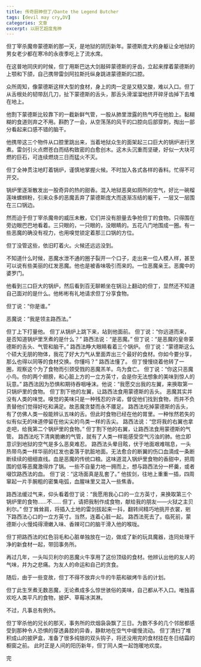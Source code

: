 ```yaml
---
title: 传奇厨神但丁/Dante the Legend Butcher
tags: [devil may cry,DV]
categories: 文章
excerpt: 以厨艺超度鬼神
---
```


但丁宰杀魔帝蒙德斯的那一天，是地狱的阴历新年。蒙德斯庞大的身躯让全地狱的男女老少都在寒冷的永夜季吃上了流水席。

在这普地同庆的时候，但丁用斯巴达大剑敲碎蒙德斯的牙齿，立起来撑着蒙德斯的上颚和下颌，自己携带雷剑阿拉斯托纵身跳进蒙德斯的口腔。

众所周知，像蒙德斯这样大型的食材，身上的肉一定是又糙又酸，难以入口。但丁从舌根处的韧带刮几刀，扯下蒙德斯的舌头，那舌头滑溜溜地挤开碎牙齿掉下去堆在地上。

他割下蒙德斯比较靠下的一截新鲜气管，一股从肺里泄露的热气呼在他脸上。黏糊糊的食道则弃之不用。斟酌了一会，从空荡荡的风干的口腔向后部穿刺，掏出一部分看起来口感不错的脑干。

他携带这三个物件从口腔里跳出来，当着地狱众生的面架起三口巨大的锅炉进行烹煮。雷剑引火点燃苍白而结构致密的白愈创木。这木头沉重而坚硬，好似一大块可燃的巨石，可连续燃烧三日而猛火不灭。

但丁全神贯注地盯着锅炉，谨慎地掌握火候。不时加入各式各样的香料。忙得不可开交。

锅炉里逐渐散发出一股奇异的热的甜香。混入地狱恶臭如厕所的空气，好比一碗榴莲味螺蛳粉，引来众多的恶魔丢弃了蒙德斯庞大而逐渐冻结的躯干，一层又一层围在三口锅边。

然而迫于但丁宰杀魔帝的威压未散，它们并没有胆量去争抢但丁的食物。只得围在旁边眼巴巴地看着。三只眼的，一只眼的，没眼睛的。五花八门地围成一圈。有一些恶魔的确没有视力，也用嗅觉锁定着那三口锅的方位。

但丁没管这些，依旧盯着火。火候还远远没到。

不知道什么时候，恶魔水泄不通的圈子裂开一个口子，走出来一位人模人样，甚至可以说有些美丽的红发恶魔。他也是被香味吸引而来的。一位恶魔亲王。恶魔中的婆罗门。

他看到三口巨大的锅炉，然后看到百无聊赖坐在锅沿上翻动的但丁，显然还不知道自己面对的是什么。他彬彬有礼地请求但丁分享食物。

但丁说：“你是谁。”

恶魔说：“我是领主路西法。”

但丁上下打量他。
但丁从锅炉上跳下来，站到他面前。
但丁说：“你远道而来，是否知道锅炉里烹煮的是什么？”
路西法说：“是恶魔。”
但丁说：“是恶魔的皇帝蒙德斯的舌头、气管和脑干。”
路西法睁大眼睛看着三个锅炉。
但丁说：“蒙德斯这么个硕大无朋的物体，我花了好大力气从里面弄出三个最好的食材。你如今要分享，那么也得以同等的食材交换。你懂吗？”
路西法懂了。
但丁慢慢绕着他转了一圈，观察这个为了食物而引颈受戮的恶魔羔羊。鸟为食亡。
但丁说：“你这只恶魔小鸟。你的两个翅膀，和心脏上方的一立方英寸，会是你无法想象的美味到惊人的玩意。”
路西法因为恐惧和期待吞咽唾沫。他说：“我愿交出我的左翼，来换取第一只锅炉里的食物。
但丁割下他的左翼，让路西法食用蒙德斯的舌头。
恶魔其实并没有人类的味觉。嗅觉的美味只是一种残忍的许诺，督促他们找到食物，而并不负责替他们觉得好吃和满足。故恶魔贪婪而永不餍足。
路西法吃掉蒙德斯的舌头，有了仿佛人类一般能辨认五味的舌。但此时食物已经在他的胃里。一种怅然若失的似有似无的味道停留在他尖尖的鸟类一样的舌尖。
路西法说：“您将我的右翼也拿走吧，给我第二个锅炉里的食物。”
但丁割下他的右翼，让路西法食用蒙德斯的气管。
路西法吃下清爽脆嫩的气管，就有了人类一样能感受空气污浊的肺。他立即意识到地狱的空气是多么恶臭难忍。
路西法头晕目眩，伏于地面艰难喘息，一头热带鸟类一样华丽的红发也委落于肮脏地面。无法愈合的断翼的伤口血滴成一条断断续续的细细直线。血是恶魔的传统口粮。这味道混入锅炉里食物的香甜中，把周围的低等恶魔激得炸了锅。一些不自量力地一拥而上，想与路西法分一杯羹，或者啜饮路西法的血。
但丁说：“这场面真是乱套了。”
他拔剑，往地上重重一插，四周窜起一片手腕粗的密集电弧，血腥味里又混入一些焦香。

路西法缓过气来，仰头看着但丁说：“我愿用我心口的一立方英寸，来换取第三个锅炉里的食物……不……
但丁，请把我制作成食物，献给我的朋友——火狱之主贝利尔。”
但丁耸耸肩，将插入土地的雷剑拔起来一抖，翻转间精巧地挑开衣裳，剜下路西法心口的一立方英寸。当然，连着心脏一起。
路西法死去了。临死前，蒙德斯小火慢炖得滑嫩入味、香辣可口的脑干滑入他的喉咙。

但丁把路西法的红色羽毛和心脏单独放在一边，做成了新的玩具魔器，连同处理干净的新食材一起，带回事务所。

再过几年，一头叫贝利尔的恶魔火牛享用了这份顶级的食材。他辨认出他的友人的气味，并为之悲痛。为友人的命运和自己的贪食。

随后，由于一些变故，但丁不得不放弃火牛的牛筋和碳烤牛舌的计划。

但丁此生烹煮无数恶魔，无论煮成多么惊世骇俗的美味，自己都从不入口。唯独喜欢吃人类平凡的食物，披萨、草莓冰淇淋。

不过，凡事总有例外。

但丁宰杀他的兄长的那天，事务所的炊烟袅袅飘了三日。为数不多的几个邻居都感受到那种令人恐惧的穿透鼻腔的异香，静默地在空气中缓慢流动。
但丁清扫了堆积成山的披萨盒，准备了很多纯银的双头钩子，将还没用完的食材挂在冬日结霜的橱窗之前。
此时正是人间的阳历新年，但丁同人类一起饱暖地欢度。


完